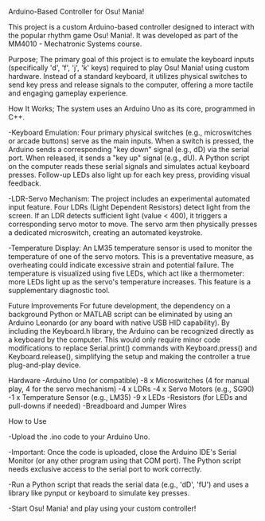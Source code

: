 Arduino-Based Controller for Osu! Mania!

This project is a custom Arduino-based controller designed to interact with the popular rhythm game Osu! Mania!. It was developed as part of the MM4010 - Mechatronic Systems course.

Purpose;
The primary goal of this project is to emulate the keyboard inputs (specifically 'd', 'f', 'j', 'k' keys) required to play Osu! Mania! using custom hardware. Instead of a standard keyboard, it utilizes physical switches to send key press and release signals to the computer, offering a more tactile and engaging gameplay experience.

How It Works;
The system uses an Arduino Uno as its core, programmed in C++.

-Keyboard Emulation: Four primary physical switches (e.g., microswitches or arcade buttons) serve as the main inputs. When a switch is pressed, the Arduino sends a corresponding "key down" signal (e.g., dD) via the serial port. When released, it sends a "key up" signal (e.g., dU). A Python script on the computer reads these serial signals and simulates actual keyboard presses. Follow-up LEDs also light up for each key press, providing visual feedback.

-LDR-Servo Mechanism: The project includes an experimental automated input feature. Four LDRs (Light Dependent Resistors) detect light from the screen. If an LDR detects sufficient light (value < 400), it triggers a corresponding servo motor to move. The servo arm then physically presses a dedicated microswitch, creating an automated keystroke.

-Temperature Display: An LM35 temperature sensor is used to monitor the temperature of one of the servo motors. This is a preventative measure, as overheating could indicate excessive strain and potential failure. The temperature is visualized using five LEDs, which act like a thermometer: more LEDs light up as the servo's temperature increases. This feature is a supplementary diagnostic tool.

Future Improvements
For future development, the dependency on a background Python or MATLAB script can be eliminated by using an Arduino Leonardo (or any board with native USB HID capability). By including the Keyboard.h library, the Arduino can be recognized directly as a keyboard by the computer. This would only require minor code modifications to replace Serial.print() commands with Keyboard.press() and Keyboard.release(), simplifying the setup and making the controller a true plug-and-play device.

Hardware
-Arduino Uno (or compatible)
-8 x Microswitches (4 for manual play, 4 for the servo mechanism)
-4 x LDRs
-4 x Servo Motors (e.g., SG90)
-1 x Temperature Sensor (e.g., LM35)
-9 x LEDs
-Resistors (for LEDs and pull-downs if needed)
-Breadboard and Jumper Wires

How to Use

-Upload the .ino code to your Arduino Uno.

-Important: Once the code is uploaded, close the Arduino IDE's Serial Monitor (or any other program using that COM port). The Python script needs exclusive access to the serial port to work correctly.

-Run a Python script that reads the serial data (e.g., 'dD', 'fU') and uses a library like pynput or keyboard to simulate key presses.

-Start Osu! Mania! and play using your custom controller!

